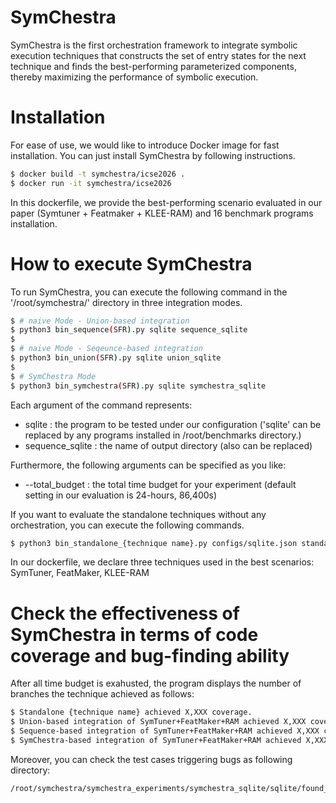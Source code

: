 # SymChestra
SymChestra is the first orchestration framework to integrate symbolic execution techniques that constructs the set of entry states for the next technique and finds the best-performing parameterized components, thereby maximizing the performance of symbolic execution.

# Installation
For ease of use, we would like to introduce Docker image for fast installation. You can just install SymChestra by following instructions.
```bash
$ docker build -t symchestra/icse2026 .
$ docker run -it symchestra/icse2026
```
In this dockerfile, we provide the best-performing scenario evaluated in our paper (Symtuner + Featmaker + KLEE-RAM) and 16 benchmark programs installation.

# How to execute SymChestra 
To run SymChestra, you can execute the following command in the '/root/symchestra/' directory in three integration modes.
```bash
$ # naive Mode - Union-based integration
$ python3 bin_sequence(SFR).py sqlite sequence_sqlite
$
$ # naive Mode - Seqeunce-based integration
$ python3 bin_union(SFR).py sqlite union_sqlite
$
$ # SymChestra Mode
$ python3 bin_symchestra(SFR).py sqlite symchestra_sqlite
```
Each argument of the command represents:
* sqlite : the program to be tested under our configuration ('sqlite' can be replaced by any programs installed in /root/benchmarks directory.)
* sequence_sqlite : the name of output directory (also can be replaced)

Furthermore, the following arguments can be specified as you like:
* --total_budget : the total time budget for your experiment (default setting in our evaluation is 24-hours, 86,400s)

If you want to evaluate the standalone techniques without any orchestration, you can execute the following commands.
```bash
$ python3 bin_standalone_{technique name}.py configs/sqlite.json standalone_sqlite
```
In our dockerfile, we declare three techniques used in the best scenarios: SymTuner, FeatMaker, KLEE-RAM

# Check the effectiveness of SymChestra in terms of code coverage and bug-finding ability
After all time budget is exahusted, the program displays the number of branches the technique achieved as follows:
```bash
$ Standalone {technique name} achieved X,XXX coverage.
$ Union-based integration of SymTuner+FeatMaker+RAM achieved X,XXX coverage.
$ Sequence-based integration of SymTuner+FeatMaker+RAM achieved X,XXX coverage.
$ SymChestra-based integration of SymTuner+FeatMaker+RAM achieved X,XXX coverage.
```

Moreover, you can check the test cases triggering bugs as following directory:
```bash
/root/symchestra/symchestra_experiments/symchestra_sqlite/sqlite/found_bugs.txt
```
